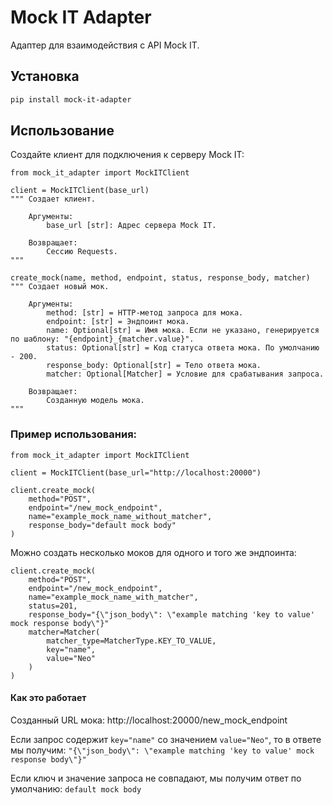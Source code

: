 # Mock IT Adapter

Адаптер для взаимодействия с API Mock IT.


## Установка

```bash
pip install mock-it-adapter
```
## Использование

Создайте клиент для подключения к серверу Mock IT:
```doctest
from mock_it_adapter import MockITClient

client = MockITClient(base_url)
""" Создает клиент.

    Аргументы:
        base_url [str]: Адрес сервера Mock IT.
    
    Возвращает:
        Сессию Requests.
"""
```

```doctest
create_mock(name, method, endpoint, status, response_body, matcher)
""" Создает новый мок.

    Аргументы:
        method: [str] = HTTP-метод запроса для мока.
        endpoint: [str] = Эндпоинт мока.
        name: Optional[str] = Имя мока. Если не указано, генерируется по шаблону: "{endpoint}_{matcher.value}".
        status: Optional[str] = Код статуса ответа мока. По умолчанию - 200.
        response_body: Optional[str] = Тело ответа мока.
        matcher: Optional[Matcher] = Условие для срабатывания запроса.
        
    Возвращает:
        Созданную модель мока.
"""
```

### Пример использования:
```doctest
from mock_it_adapter import MockITClient

client = MockITClient(base_url="http://localhost:20000")

client.create_mock(
    method="POST",
    endpoint="/new_mock_endpoint",
    name="example_mock_name_without_matcher",
    response_body="default mock body"
)
```
Можно создать несколько моков для одного и того же эндпоинта:
```doctest
client.create_mock(
    method="POST",
    endpoint="/new_mock_endpoint",
    name="example_mock_name_with_matcher",
    status=201,
    response_body="{\"json_body\": \"example matching 'key to value' mock response body\"}"
    matcher=Matcher(
        matcher_type=MatcherType.KEY_TO_VALUE,
        key="name",
        value="Neo"
    )
)
```
#### Как это работает
Созданный URL мока: http://localhost:20000/new_mock_endpoint

Если запрос содержит `key="name"` со значением `value="Neo"`, то в ответе мы получим: `"{\"json_body\": \"example matching 'key to value' mock response body\"}"`

Если ключ и значение запроса не совпадают, мы получим ответ по умолчанию: `default mock body`